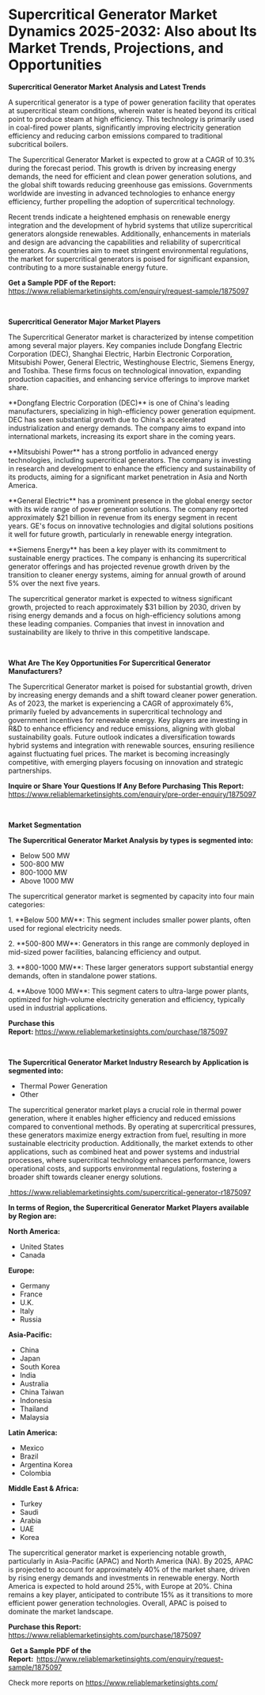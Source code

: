 <p><h1>Supercritical Generator Market Dynamics 2025-2032: Also about Its Market Trends, Projections, and Opportunities</h1></p><p><strong>Supercritical Generator Market Analysis and Latest Trends</strong></p>
<p><p>A supercritical generator is a type of power generation facility that operates at supercritical steam conditions, wherein water is heated beyond its critical point to produce steam at high efficiency. This technology is primarily used in coal-fired power plants, significantly improving electricity generation efficiency and reducing carbon emissions compared to traditional subcritical boilers. </p><p>The Supercritical Generator Market is expected to grow at a CAGR of 10.3% during the forecast period. This growth is driven by increasing energy demands, the need for efficient and clean power generation solutions, and the global shift towards reducing greenhouse gas emissions. Governments worldwide are investing in advanced technologies to enhance energy efficiency, further propelling the adoption of supercritical technology. </p><p>Recent trends indicate a heightened emphasis on renewable energy integration and the development of hybrid systems that utilize supercritical generators alongside renewables. Additionally, enhancements in materials and design are advancing the capabilities and reliability of supercritical generators. As countries aim to meet stringent environmental regulations, the market for supercritical generators is poised for significant expansion, contributing to a more sustainable energy future.</p></p>
<p><strong>Get a Sample PDF of the Report:&nbsp;</strong> <a href="https://www.reliablemarketinsights.com/enquiry/request-sample/1875097?utm_campaign=2885&utm_medium=2&utm_source=Github&utm_content=ia&utm_term=07042025&utm_id=supercritical-generator">https://www.reliablemarketinsights.com/enquiry/request-sample/1875097</a></p>
<p>&nbsp;</p>
<p><strong>Supercritical Generator Major Market Players</strong></p>
<p><p>The Supercritical Generator market is characterized by intense competition among several major players. Key companies include Dongfang Electric Corporation (DEC), Shanghai Electric, Harbin Electronic Corporation, Mitsubishi Power, General Electric, Westinghouse Electric, Siemens Energy, and Toshiba. These firms focus on technological innovation, expanding production capacities, and enhancing service offerings to improve market share.</p><p>**Dongfang Electric Corporation (DEC)** is one of China's leading manufacturers, specializing in high-efficiency power generation equipment. DEC has seen substantial growth due to China's accelerated industrialization and energy demands. The company aims to expand into international markets, increasing its export share in the coming years.</p><p>**Mitsubishi Power** has a strong portfolio in advanced energy technologies, including supercritical generators. The company is investing in research and development to enhance the efficiency and sustainability of its products, aiming for a significant market penetration in Asia and North America.</p><p>**General Electric** has a prominent presence in the global energy sector with its wide range of power generation solutions. The company reported approximately $21 billion in revenue from its energy segment in recent years. GE's focus on innovative technologies and digital solutions positions it well for future growth, particularly in renewable energy integration.</p><p>**Siemens Energy** has been a key player with its commitment to sustainable energy practices. The company is enhancing its supercritical generator offerings and has projected revenue growth driven by the transition to cleaner energy systems, aiming for annual growth of around 5% over the next five years.</p><p>The supercritical generator market is expected to witness significant growth, projected to reach approximately $31 billion by 2030, driven by rising energy demands and a focus on high-efficiency solutions among these leading companies. Companies that invest in innovation and sustainability are likely to thrive in this competitive landscape.</p></p>
<p>&nbsp;</p>
<p><strong>What Are The Key Opportunities For Supercritical Generator Manufacturers?</strong></p>
<p><p>The Supercritical Generator market is poised for substantial growth, driven by increasing energy demands and a shift toward cleaner power generation. As of 2023, the market is experiencing a CAGR of approximately 6%, primarily fueled by advancements in supercritical technology and government incentives for renewable energy. Key players are investing in R&D to enhance efficiency and reduce emissions, aligning with global sustainability goals. Future outlook indicates a diversification towards hybrid systems and integration with renewable sources, ensuring resilience against fluctuating fuel prices. The market is becoming increasingly competitive, with emerging players focusing on innovation and strategic partnerships.</p></p>
<p><strong>Inquire or Share Your Questions If Any Before Purchasing This Report:</strong> <a href="https://www.reliablemarketinsights.com/enquiry/pre-order-enquiry/1875097?utm_campaign=2885&utm_medium=2&utm_source=Github&utm_content=ia&utm_term=07042025&utm_id=supercritical-generator">https://www.reliablemarketinsights.com/enquiry/pre-order-enquiry/1875097</a></p>
<p>&nbsp;</p>
<p><strong>Market Segmentation</strong></p>
<p><strong>The Supercritical Generator Market Analysis by types is segmented into:</strong></p>
<p><ul><li>Below 500 MW</li><li>500-800 MW</li><li>800-1000 MW</li><li>Above 1000 MW</li></ul></p>
<p><p>The supercritical generator market is segmented by capacity into four main categories: </p><p>1. **Below 500 MW**: This segment includes smaller power plants, often used for regional electricity needs.</p><p>2. **500-800 MW**: Generators in this range are commonly deployed in mid-sized power facilities, balancing efficiency and output.</p><p>3. **800-1000 MW**: These larger generators support substantial energy demands, often in standalone power stations.</p><p>4. **Above 1000 MW**: This segment caters to ultra-large power plants, optimized for high-volume electricity generation and efficiency, typically used in industrial applications.</p></p>
<p><strong>Purchase this Report:&nbsp;</strong><a href="https://www.reliablemarketinsights.com/purchase/1875097?utm_campaign=2885&utm_medium=2&utm_source=Github&utm_content=ia&utm_term=07042025&utm_id=supercritical-generator">https://www.reliablemarketinsights.com/purchase/1875097</a></p>
<p>&nbsp;</p>
<p><strong>The Supercritical Generator Market Industry Research by Application is segmented into:</strong></p>
<p><ul><li>Thermal Power Generation</li><li>Other</li></ul></p>
<p><p>The supercritical generator market plays a crucial role in thermal power generation, where it enables higher efficiency and reduced emissions compared to conventional methods. By operating at supercritical pressures, these generators maximize energy extraction from fuel, resulting in more sustainable electricity production. Additionally, the market extends to other applications, such as combined heat and power systems and industrial processes, where supercritical technology enhances performance, lowers operational costs, and supports environmental regulations, fostering a broader shift towards cleaner energy solutions.</p></p>
<p><a href="https://www.reliablemarketinsights.com/supercritical-generator-r1875097?utm_campaign=2885&utm_medium=2&utm_source=Github&utm_content=ia&utm_term=07042025&utm_id=supercritical-generator">&nbsp;https://www.reliablemarketinsights.com/supercritical-generator-r1875097</a></p>
<p><strong>In terms of Region, the Supercritical Generator Market Players available by Region are:</strong></p>
<p>
    <p> <strong> North America: </strong>
        <ul>
            <li>United States</li>
            <li>Canada</li>
        </ul>
        </p> 
    <p> <strong> Europe: </strong>
        <ul>
            <li>Germany</li>
            <li>France</li>
            <li>U.K.</li>
            <li>Italy</li>
            <li>Russia</li>
        </ul>
        </p> 
    <p> <strong> Asia-Pacific: </strong>
        <ul>
            <li>China</li>
            <li>Japan</li>
            <li>South Korea</li>
            <li>India</li>
            <li>Australia</li>
            <li>China Taiwan</li>
            <li>Indonesia</li>
            <li>Thailand</li>
            <li>Malaysia</li>
        </ul>
        </p> 
    <p> <strong> Latin America: </strong>
        <ul>
            <li>Mexico</li>
            <li>Brazil</li>
            <li>Argentina Korea</li>
            <li>Colombia</li>
        </ul>
        </p> 
    <p> <strong> Middle East & Africa: </strong>
        <ul>
            <li>Turkey</li>
            <li>Saudi</li>
            <li>Arabia</li>
            <li>UAE</li>
            <li>Korea</li>
        </ul>
    </p>
    </p>
<p><p>The supercritical generator market is experiencing notable growth, particularly in Asia-Pacific (APAC) and North America (NA). By 2025, APAC is projected to account for approximately 40% of the market share, driven by rising energy demands and investments in renewable energy. North America is expected to hold around 25%, with Europe at 20%. China remains a key player, anticipated to contribute 15% as it transitions to more efficient power generation technologies. Overall, APAC is poised to dominate the market landscape.</p></p>
<p><strong>Purchase this Report: </strong><a href="https://www.reliablemarketinsights.com/purchase/1875097?utm_campaign=2885&utm_medium=2&utm_source=Github&utm_content=ia&utm_term=07042025&utm_id=supercritical-generator">https://www.reliablemarketinsights.com/purchase/1875097</a></p>
<p>&nbsp;<strong>Get a Sample PDF of the Report:&nbsp;&nbsp;</strong><a href="https://www.reliablemarketinsights.com/enquiry/request-sample/1875097?utm_campaign=2885&utm_medium=2&utm_source=Github&utm_content=ia&utm_term=07042025&utm_id=supercritical-generator">https://www.reliablemarketinsights.com/enquiry/request-sample/1875097</a></p>
<p><strong></strong></p>
<p>Check more reports on <a href="https://www.reliablemarketinsights.com/?utm_campaign=2885&utm_medium=2&utm_source=Github&utm_content=ia&utm_term=07042025&utm_id=supercritical-generator">https://www.reliablemarketinsights.com/</a></p>